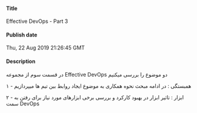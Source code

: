 #### Title
Effective DevOps - Part 3
#### Publish date
Thu, 22 Aug 2019 21:26:45 GMT
#### Description
<p>در قسمت سوم از مجموعه Effective DevOps دو موضوع را بررسی میکنیم</p>
<p>۱ - همبستگی : در ادامه مبحث نحوه همکاری به موضوع ایجاد روابط بین تیم ها میپردازیم</p>
<p>۲ - ابزار :‌ تاثیر ابزار در بهبود کارکرد و بررسی برخی ابزارهای مورد نیاز برای رفتن به سمت DevOps</p>

